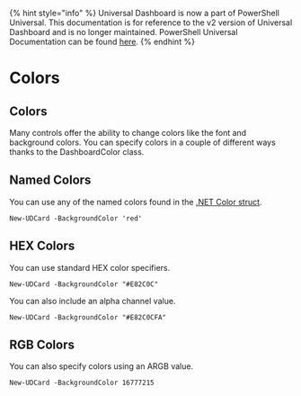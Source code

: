 ﻿{% hint style="info" %}
Universal Dashboard is now a part of PowerShell Universal. This documentation is for reference to the v2 version of Universal Dashboard and is no longer maintained. PowerShell Universal Documentation can be found [here](https://docs.ironmansoftware.com).
{% endhint %}


# Colors

## Colors

Many controls offer the ability to change colors like the font and background colors. You can specify colors in a couple of different ways thanks to the DashboardColor class.

## Named Colors

You can use any of the named colors found in the [.NET Color struct](https://docs.microsoft.com/en-us/dotnet/api/system.drawing.color?view=netframework-4.7.2).

```text
New-UDCard -BackgroundColor 'red'
```

## HEX Colors

You can use standard HEX color specifiers.

```text
New-UDCard -BackgroundColor "#E82C0C"
```

You can also include an alpha channel value.

```text
New-UDCard -BackgroundColor "#E82C0CFA"
```

## RGB Colors

You can also specify colors using an ARGB value.

```text
New-UDCard -BackgroundColor 16777215
```



